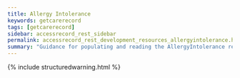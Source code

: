 ```yaml
---
title: Allergy Intolerance
keywords: getcarerecord
tags: [getcarerecord]
sidebar: accessrecord_rest_sidebar
permalink: accessrecord_rest_development_resources_allergyintolerance.html
summary: "Guidance for populating and reading the AllergyIntolerance resource"
---
```


{% include structuredwarning.html %}
